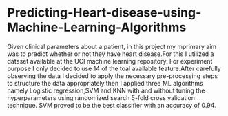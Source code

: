 # Predicting-Heart-disease-using-Machine-Learning-Algorithms
Given clinical parameters about a patient, in this project my mprimary aim was to predict whether or not they have heart disease.For this I utilized a dataset available at the UCI machine learning repository.
For experiment purpose I only decided to use 14 of the toal available feature.After carefully observing the data I decided to apply the necessary pre-processing steps to structure the data appropriately.then I applied three ML algorithms namely Logistic regression,SVM and KNN with and without tuning the hyperparameters using randomized search 5-fold cross validation technique.
SVM proved to be the best classifier with an accuracy of 0.94.
